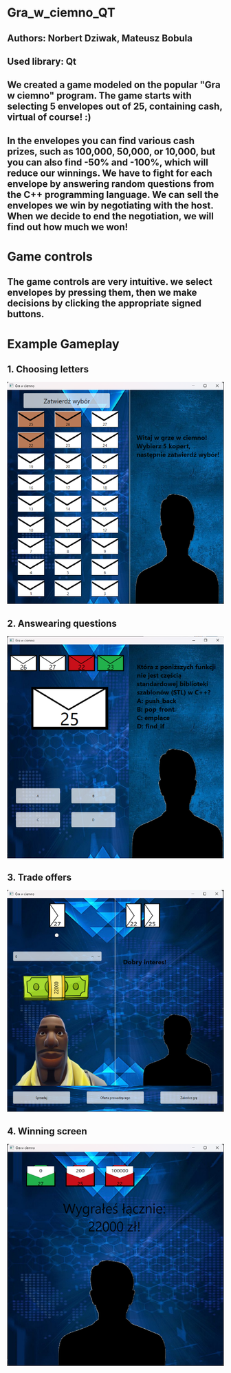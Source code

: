 # Gra_w_ciemno_QT

## Authors: Norbert Dziwak, Mateusz Bobula

## Used library: Qt
## We created a game modeled on the popular "Gra w ciemno" program. The game starts with selecting 5 envelopes out of 25, containing cash, virtual of course! :) 
## In the envelopes you can find various cash prizes, such as 100,000, 50,000, or 10,000, but you can also find -50% and -100%, which will reduce our winnings. We have to fight for each envelope by answering random questions from the C++ programming language. We can sell the envelopes we win by negotiating with the host.  When we decide to end the negotiation, we will find out how much we won!

# Game controls
## The game controls are very intuitive. we select envelopes by pressing them, then we make decisions by clicking the appropriate signed buttons.

# Example Gameplay

## 1. Choosing letters

![](screenshots/1.png)

## 2. Answearing questions

![](screenshots/2.png)

## 3. Trade offers

![](screenshots/5.png)

## 4. Winning screen

![](screenshots/6.png)

